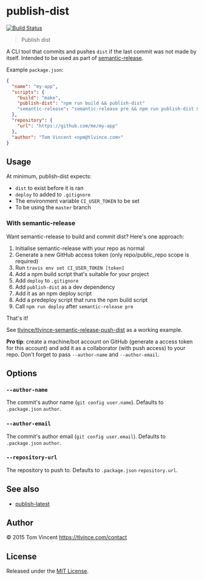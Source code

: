 # publish-dist

[![Build Status][travis-image]][travis-url]

> Publish dist

A CLI tool that commits and pushes `dist` if the last commit was not made by
itself. Intended to be used as part of [semantic-release][].

Example `package.json`:

```json
{
  "name": "my-app",
  "scripts": {
    "build": "make",
    "publish-dist": "npm run build && publish-dist"
    "semantic-release": "semantic-release pre && npm run publish-dist && npm publish && semantic-release post"
  },
  "repository": {
    "url": "https://github.com/me/my-app"
  },
  "author": "Tom Vincent <npm@tlvince.com>"
}
```

[travis-image]: https://img.shields.io/travis/tlvince/publish-dist.svg
[travis-url]: https://travis-ci.org/tlvince/publish-dist
[semantic-release]: https://github.com/semantic-release/semantic-release

## Usage

At minimum, publish-dist expects:

* `dist` to exist before it is ran
* `deploy` to added to `.gitignore`
* The environment variable `CI_USER_TOKEN` to be set
* To be using the `master` branch

### With semantic-release

Want semantic-release to build and commit dist? Here's one approach:

1. Initialise semantic-release with your repo as normal
2. Generate a new GitHub access token (only repo/public_repo scope is required)
3. Run `travis env set CI_USER_TOKEN [token]`
4. Add a npm build script that's suitable for your project
5. Add `deploy` to `.gitignore`
6. Add `publish-dist` as a dev dependency
7. Add it as an npm deploy script
8. Add a predeploy script that runs the npm build script
9. Call `npm run deploy` after `semantic-release pre`

That's it!

See [tlvince/tlvince-semantic-release-push-dist][1] as a working example.

[1]: https://github.com/tlvince/tlvince-semantic-release-push-dist

**Pro tip**: create a machine/bot account on GitHub (generate a access token
for this account) and add it as a collaborator (with push access) to your repo.
Don't forget to pass `--author-name` and `--author-email`.

## Options

### `--author-name`

The commit's author name (`git config user.name`). Defaults to `.package.json` `author`.

### `--author-email`

The commit's author email (`git config user.email`). Defaults to `.package.json` `author`.

### `--repository-url`

The repository to push to. Defaults to `.package.json` `repository.url`.

## See also

* [publish-latest](https://www.npmjs.com/package/publish-latest)

## Author

© 2015 Tom Vincent <https://tlvince.com/contact>

## License

Released under the [MIT License](http://tlvince.mit-license.org).
